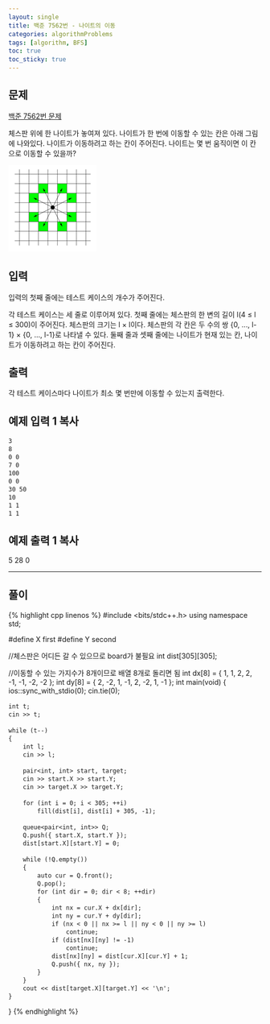 ```yaml
---
layout: single
title: 백준 7562번 - 나이트의 이동
categories: algorithmProblems
tags: [algorithm, BFS]
toc: true
toc_sticky: true
---
```


## 문제
[백준 7562번 문제](https://www.acmicpc.net/problem/7562)

체스판 위에 한 나이트가 놓여져 있다. 나이트가 한 번에 이동할 수 있는 칸은 아래 그림에 나와있다. 나이트가 이동하려고 하는 칸이 주어진다. 나이트는 몇 번 움직이면 이 칸으로 이동할 수 있을까?

![knight.png](/assets/images/algorithm/knight.png)


## 입력

입력의 첫째 줄에는 테스트 케이스의 개수가 주어진다.

각 테스트 케이스는 세 줄로 이루어져 있다. 첫째 줄에는 체스판의 한 변의 길이 l(4 ≤ l ≤ 300)이 주어진다. 체스판의 크기는 l × l이다. 체스판의 각 칸은 두 수의 쌍 {0, ..., l-1} × {0, ..., l-1}로 나타낼 수 있다. 둘째 줄과 셋째 줄에는 나이트가 현재 있는 칸, 나이트가 이동하려고 하는 칸이 주어진다.

## 출력

각 테스트 케이스마다 나이트가 최소 몇 번만에 이동할 수 있는지 출력한다.

## 예제 입력 1 복사

```
3
8
0 0
7 0
100
0 0
30 50
10
1 1
1 1
```

## 예제 출력 1 복사

5
28
0
   
---
## 풀이
{% highlight cpp linenos %}
#include <bits/stdc++.h>
using namespace std;

#define X first
#define Y second

//체스판은 어디든 갈 수 있으므로 board가 불필요
int dist[305][305];

//이동할 수 있는 가지수가 8개이므로 배열 8개로 돌리면 됨
int dx[8] = { 1, 1, 2, 2, -1, -1, -2, -2 };
int dy[8] = { 2, -2, 1, -1, 2, -2, 1, -1 };
int main(void)
{
	ios::sync_with_stdio(0);
	cin.tie(0);

	int t;
	cin >> t;

	while (t--)
	{
		int l;
		cin >> l;

		pair<int, int> start, target;
		cin >> start.X >> start.Y;
		cin >> target.X >> target.Y;

		for (int i = 0; i < 305; ++i)
			fill(dist[i], dist[i] + 305, -1);

		queue<pair<int, int>> Q;
		Q.push({ start.X, start.Y });
		dist[start.X][start.Y] = 0;

		while (!Q.empty())
		{
			auto cur = Q.front();
			Q.pop();
			for (int dir = 0; dir < 8; ++dir)
			{
				int nx = cur.X + dx[dir];
				int ny = cur.Y + dy[dir];
				if (nx < 0 || nx >= l || ny < 0 || ny >= l)
					continue;
				if (dist[nx][ny] != -1)
					continue;
				dist[nx][ny] = dist[cur.X][cur.Y] + 1;
				Q.push({ nx, ny });
			}
		}
		cout << dist[target.X][target.Y] << '\n';
	}
}
{% endhighlight %}
